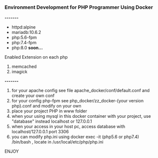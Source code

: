 <h3>Environment Development for PHP Programmer Using Docker</h3>

<p><strong>-------</strong></p>
<ul>
    <li>httpd:alpine</li>
    <li>mariadb:10.6.2</li>
    <li>php:5.6-fpm</li>
    <li>php:7.4-fpm</li>
    <li>php:8.0 <strong>soon...</strong></li>
</ul>
<p> Enabled Extension on each php </p>
<ol>
    <li>memcached</li>
    <li>imagick</li>
</ol>
<p><strong>-------</strong></p>

1. for your apache config see file apache_docker/conf/default.conf and create your own conf
2. for your config php-fpm see php_docker/zz_docker-{your version php}.conf and modify on your own
3. place your project PHP in www folder
4. when your using mysql in this docker container with your project, use "database" instead localhost or 127.0.0.1
5. when your access in your host pc, access database with localhost/127.0.0.1 port 3306
5. you can modify php.ini using docker exec -it (php5.6 or php7.4) /bin/bash , locate in /usr/local/etc/php/php.ini


ENJOY